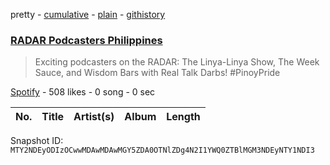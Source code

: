pretty - [cumulative](/playlists/cumulative/37i9dQZF1DX4pM2KqKhsLT.md) - [plain](/playlists/plain/37i9dQZF1DX4pM2KqKhsLT) - [githistory](https://github.githistory.xyz/mackorone/spotify-playlist-archive/blob/main/playlists/plain/37i9dQZF1DX4pM2KqKhsLT)

### [RADAR Podcasters Philippines](https://open.spotify.com/playlist/37i9dQZF1DX4pM2KqKhsLT)

> Exciting podcasters on the RADAR: The Linya\-Linya Show, The Week Sauce, and Wisdom Bars with Real Talk Darbs! \#PinoyPride

[Spotify](https://open.spotify.com/user/spotify) - 508 likes - 0 song - 0 sec

| No. | Title | Artist(s) | Album | Length |
|---|---|---|---|---|

Snapshot ID: `MTY2NDEyODIzOCwwMDAwMDAwMGY5ZDA0OTNlZDg4N2I1YWQ0ZTBlMGM3NDEyNTY1NDI3`
